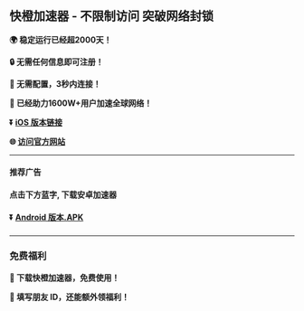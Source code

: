 ## 快橙加速器 - 不限制访问 突破网络封锁 #
**:earth_africa: 稳定运行已经超2000天！**

**:lock: 无需任何信息即可注册！**

**:rocket: 无需配置，3秒内连接！**

**:man: 已经助力1600W+用户加速全球网络！**

**:arrow_double_down: [iOS 版本链接](http://share.orangevpn.live/xgvpn.html?t=t3gu23za)**

**:globe_with_meridians: [访问官方网站](http://share.orangevpn.live/xgvpn.html?t=8u5v7led)** 

- - - -
#### 推荐广告

#### 点击下方蓝字, 下载安卓加速器

#### :arrow_double_down: [Android 版本.APK](http://share.456vpn.vip/xgvpn.html?t=u5q6ok55)

###
---
### 免费福利
**:gift: 下载快橙加速器，免费使用！**

**:gift: 填写朋友 ID，还能额外领福利！**
